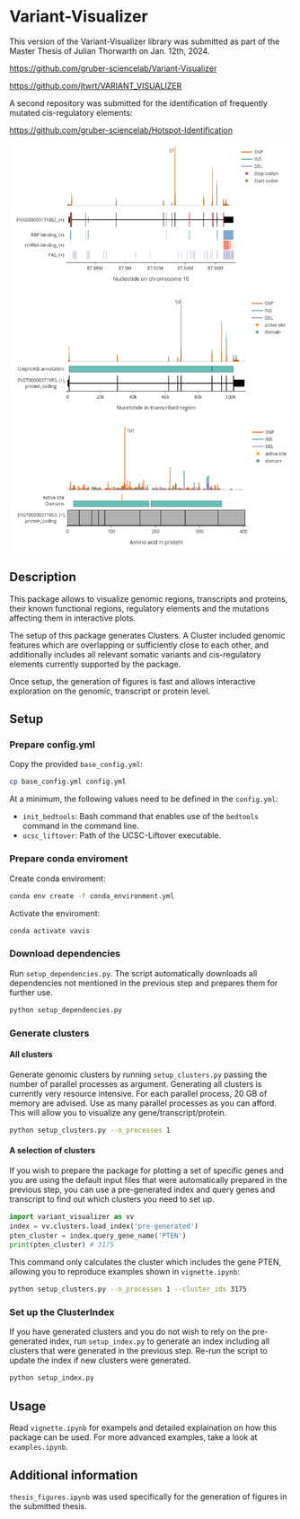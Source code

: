 # Variant-Visualizer

This version of the Variant-Visualizer library was submitted as part of the Master Thesis of Julian Thorwarth on Jan. 12th, 2024.

https://github.com/gruber-sciencelab/Variant-Visualizer

https://github.com/jtwrt/VARIANT_VISUALIZER

A second repository was submitted for the identification of frequently mutated cis-regulatory elements:

https://github.com/gruber-sciencelab/Hotspot-Identification

![PTEN genomic region, cis-regulatory elements and somatic variants](example_figures/example_pten_gene.png)
![PTEN transcript with annotations from UniprotKB](example_figures/example_pten_transcript.png)
![PTEN protein with annotations from UniprotKB](example_figures/example_pten_protein.png)

## Description

This package allows to visualize genomic regions, transcripts and proteins, their known functional regions, regulatory elements and the mutations affecting them in interactive plots.

The setup of this package generates Clusters. A Cluster included genomic features which are overlapping or sufficiently close to each other, and additionally includes all relevant somatic variants and cis-regulatory elements currently supported by the package.

Once setup, the generation of figures is fast and allows interactive exploration on the genomic, transcript or protein level.  

## Setup

### Prepare config.yml

Copy the provided `base_config.yml`:
```bash
cp base_config.yml config.yml
```

At a minimum, the following values need to be defined in the `config.yml`:
- `init_bedtools`: Bash command that enables use of the `bedtools` command in the command line.
- `ucsc_liftover`: Path of the UCSC-Liftover executable.

### Prepare conda enviroment

Create conda enviroment:
```bash
conda env create -f conda_environment.yml
```
Activate the enviroment:
```bash
conda activate vavis
```

### Download dependencies

Run `setup_dependencies.py`. The script automatically downloads all dependencies not mentioned in the previous step and prepares them for further use.

```bash
python setup_dependencies.py
```

### Generate clusters

#### All clusters

Generate genomic clusters by running `setup_clusters.py` passing the number of parallel processes as argument.
Generating all clusters is currently very resource intensive. For each parallel process, 20 GB of memory are advised. Use as many parallel processes as you can afford. This will allow you to visualize any gene/transcript/protein.

```bash
python setup_clusters.py --n_processes 1
```

#### A selection of clusters

If you wish to prepare the package for plotting a set of specific genes and you are using the default input files that were automatically prepared in the previous step, you can use a pre-generated index and query genes and transcript to find out which clusters you need to set up.

```python
import variant_visualizer as vv
index = vv.clusters.load_index('pre-generated')
pten_cluster = index.query_gene_name('PTEN')
print(pten_cluster) # 3175
```

This command only calculates the cluster which includes the gene PTEN, allowing you to reproduce examples shown in `vignette.ipynb`:

```bash
python setup_clusters.py --n_processes 1 --cluster_ids 3175
```

### Set up the ClusterIndex

If you have generated clusters and you do not wish to rely on the pre-generated index, run `setup_index.py` to generate an index including all clusters that were generated in the previous step. Re-run the script to update the index if new clusters were generated.

```bash
python setup_index.py
```

## Usage
Read `vignette.ipynb` for exampels and detailed explaination on how this package can be used.
For more advanced examples, take a look at `examples.ipynb`.

## Additional information
`thesis_figures.ipynb` was used specifically for the generation of figures in the submitted thesis.
